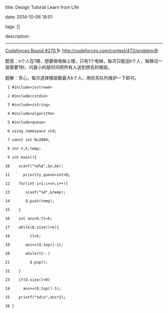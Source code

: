 title: Design Tutorial Learn from Life

date: 2014-10-06 18:01

tags: []

description: 

---
[ Codeforces Round #270 ](http://codeforces.com/contest/472) B: [ http://codeforces.com/contest/472/problem/B ](http://codeforces.com/contest/472/problem/B)

题意：n个人在1楼，想要做电梯上楼，只有1个电梯，每次只能运k个人，每移动一层需要1秒。问最小的是时间把所有人送到想去的楼层。 

题解：贪心，每次选择楼层数最大k个人，用优先队列维护一下即可。 
    
    
     1 #include<iostream>
     2 #include<cstdio>
     3 #include<cstring>
     4 #include<algorithm>
     5 #include<queue>
     6 using namespace std;
     7 const int N=2004;
     8 int n,k,temp;
     9 int main(){
    10    scanf("%d%d",&n,&k);
    11      priority_queue<int>Q;
    12    for(int i=1;i<=n;i++){
    13       scanf("%d",&temp);
    14       Q.push(temp);
    15    }
    16    int ans=0,tt=k;
    17    while(Q.size()>k){
    18         tt=k;
    19       ans+=(Q.top()-1);
    20       while(tt--)
    21         Q.pop();
    22    }
    23    if(Q.size()>0)
    24      ans+=(Q.top()-1);
    25    printf("%d\n",ans*2);
    26 }
